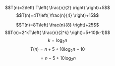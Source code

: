 $$T(n)=2\left( T\left( \frac{n}{2} \right) \right)+5$$
$$T(n)=4T\left( \frac{n}{4} \right)+15$$

$$T(n)=8T\left( \frac{n}{8} \right)+25$$
$$T(n)=2^kT\left( \frac{n}{2^k} \right)+5+10(k-1)$$
$$k=\log_{2}n$$
$$T(n)=n+5+10\log _{2}n-10$$
$$=n-5+10\log_{2}n$$
